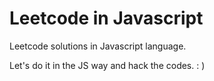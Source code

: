 # Leetcode in Javascript

Leetcode solutions in Javascript language.

Let's do it in the JS way and hack the codes. : )
